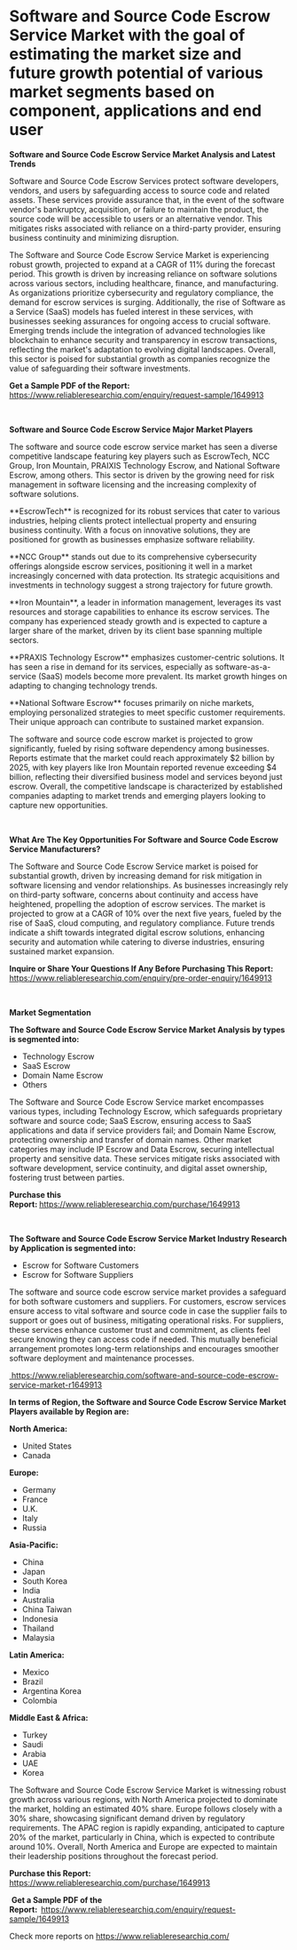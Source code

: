 <p><h1>Software and Source Code Escrow Service Market with the goal of estimating the market size and future growth potential of various market segments based on component, applications and end user</h1></p><p><strong>Software and Source Code Escrow Service Market Analysis and Latest Trends</strong></p>
<p><p>Software and Source Code Escrow Services protect software developers, vendors, and users by safeguarding access to source code and related assets. These services provide assurance that, in the event of the software vendor's bankruptcy, acquisition, or failure to maintain the product, the source code will be accessible to users or an alternative vendor. This mitigates risks associated with reliance on a third-party provider, ensuring business continuity and minimizing disruption.</p><p>The Software and Source Code Escrow Service Market is experiencing robust growth, projected to expand at a CAGR of 11% during the forecast period. This growth is driven by increasing reliance on software solutions across various sectors, including healthcare, finance, and manufacturing. As organizations prioritize cybersecurity and regulatory compliance, the demand for escrow services is surging. Additionally, the rise of Software as a Service (SaaS) models has fueled interest in these services, with businesses seeking assurances for ongoing access to crucial software. Emerging trends include the integration of advanced technologies like blockchain to enhance security and transparency in escrow transactions, reflecting the market's adaptation to evolving digital landscapes. Overall, this sector is poised for substantial growth as companies recognize the value of safeguarding their software investments.</p></p>
<p><strong>Get a Sample PDF of the Report:&nbsp;</strong> <a href="https://www.reliableresearchiq.com/enquiry/request-sample/1649913?utm_campaign=2655&utm_medium=2&utm_source=Github&utm_content=ia&utm_term=23032025&utm_id=software-and-source-code-escrow-service">https://www.reliableresearchiq.com/enquiry/request-sample/1649913</a></p>
<p>&nbsp;</p>
<p><strong>Software and Source Code Escrow Service Major Market Players</strong></p>
<p><p>The software and source code escrow service market has seen a diverse competitive landscape featuring key players such as EscrowTech, NCC Group, Iron Mountain, PRAIXIS Technology Escrow, and National Software Escrow, among others. This sector is driven by the growing need for risk management in software licensing and the increasing complexity of software solutions.</p><p>**EscrowTech** is recognized for its robust services that cater to various industries, helping clients protect intellectual property and ensuring business continuity. With a focus on innovative solutions, they are positioned for growth as businesses emphasize software reliability.</p><p>**NCC Group** stands out due to its comprehensive cybersecurity offerings alongside escrow services, positioning it well in a market increasingly concerned with data protection. Its strategic acquisitions and investments in technology suggest a strong trajectory for future growth.</p><p>**Iron Mountain**, a leader in information management, leverages its vast resources and storage capabilities to enhance its escrow services. The company has experienced steady growth and is expected to capture a larger share of the market, driven by its client base spanning multiple sectors.</p><p>**PRAXIS Technology Escrow** emphasizes customer-centric solutions. It has seen a rise in demand for its services, especially as software-as-a-service (SaaS) models become more prevalent. Its market growth hinges on adapting to changing technology trends.</p><p>**National Software Escrow** focuses primarily on niche markets, employing personalized strategies to meet specific customer requirements. Their unique approach can contribute to sustained market expansion.</p><p>The software and source code escrow market is projected to grow significantly, fueled by rising software dependency among businesses. Reports estimate that the market could reach approximately $2 billion by 2025, with key players like Iron Mountain reported revenue exceeding $4 billion, reflecting their diversified business model and services beyond just escrow. Overall, the competitive landscape is characterized by established companies adapting to market trends and emerging players looking to capture new opportunities.</p></p>
<p>&nbsp;</p>
<p><strong>What Are The Key Opportunities For Software and Source Code Escrow Service Manufacturers?</strong></p>
<p><p>The Software and Source Code Escrow Service market is poised for substantial growth, driven by increasing demand for risk mitigation in software licensing and vendor relationships. As businesses increasingly rely on third-party software, concerns about continuity and access have heightened, propelling the adoption of escrow services. The market is projected to grow at a CAGR of 10% over the next five years, fueled by the rise of SaaS, cloud computing, and regulatory compliance. Future trends indicate a shift towards integrated digital escrow solutions, enhancing security and automation while catering to diverse industries, ensuring sustained market expansion.</p></p>
<p><strong>Inquire or Share Your Questions If Any Before Purchasing This Report:</strong> <a href="https://www.reliableresearchiq.com/enquiry/pre-order-enquiry/1649913?utm_campaign=2655&utm_medium=2&utm_source=Github&utm_content=ia&utm_term=23032025&utm_id=software-and-source-code-escrow-service">https://www.reliableresearchiq.com/enquiry/pre-order-enquiry/1649913</a></p>
<p>&nbsp;</p>
<p><strong>Market Segmentation</strong></p>
<p><strong>The Software and Source Code Escrow Service Market Analysis by types is segmented into:</strong></p>
<p><ul><li>Technology Escrow</li><li>SaaS Escrow</li><li>Domain Name Escrow</li><li>Others</li></ul></p>
<p><p>The Software and Source Code Escrow Service market encompasses various types, including Technology Escrow, which safeguards proprietary software and source code; SaaS Escrow, ensuring access to SaaS applications and data if service providers fail; and Domain Name Escrow, protecting ownership and transfer of domain names. Other market categories may include IP Escrow and Data Escrow, securing intellectual property and sensitive data. These services mitigate risks associated with software development, service continuity, and digital asset ownership, fostering trust between parties.</p></p>
<p><strong>Purchase this Report:&nbsp;</strong><a href="https://www.reliableresearchiq.com/purchase/1649913?utm_campaign=2655&utm_medium=2&utm_source=Github&utm_content=ia&utm_term=23032025&utm_id=software-and-source-code-escrow-service">https://www.reliableresearchiq.com/purchase/1649913</a></p>
<p>&nbsp;</p>
<p><strong>The Software and Source Code Escrow Service Market Industry Research by Application is segmented into:</strong></p>
<p><ul><li>Escrow for Software Customers</li><li>Escrow for Software Suppliers</li></ul></p>
<p><p>The software and source code escrow service market provides a safeguard for both software customers and suppliers. For customers, escrow services ensure access to vital software and source code in case the supplier fails to support or goes out of business, mitigating operational risks. For suppliers, these services enhance customer trust and commitment, as clients feel secure knowing they can access code if needed. This mutually beneficial arrangement promotes long-term relationships and encourages smoother software deployment and maintenance processes.</p></p>
<p><a href="https://www.reliableresearchiq.com/software-and-source-code-escrow-service-market-r1649913?utm_campaign=2655&utm_medium=2&utm_source=Github&utm_content=ia&utm_term=23032025&utm_id=software-and-source-code-escrow-service">&nbsp;https://www.reliableresearchiq.com/software-and-source-code-escrow-service-market-r1649913</a></p>
<p><strong>In terms of Region, the Software and Source Code Escrow Service Market Players available by Region are:</strong></p>
<p>
    <p> <strong> North America: </strong>
        <ul>
            <li>United States</li>
            <li>Canada</li>
        </ul>
        </p> 
    <p> <strong> Europe: </strong>
        <ul>
            <li>Germany</li>
            <li>France</li>
            <li>U.K.</li>
            <li>Italy</li>
            <li>Russia</li>
        </ul>
        </p> 
    <p> <strong> Asia-Pacific: </strong>
        <ul>
            <li>China</li>
            <li>Japan</li>
            <li>South Korea</li>
            <li>India</li>
            <li>Australia</li>
            <li>China Taiwan</li>
            <li>Indonesia</li>
            <li>Thailand</li>
            <li>Malaysia</li>
        </ul>
        </p> 
    <p> <strong> Latin America: </strong>
        <ul>
            <li>Mexico</li>
            <li>Brazil</li>
            <li>Argentina Korea</li>
            <li>Colombia</li>
        </ul>
        </p> 
    <p> <strong> Middle East & Africa: </strong>
        <ul>
            <li>Turkey</li>
            <li>Saudi</li>
            <li>Arabia</li>
            <li>UAE</li>
            <li>Korea</li>
        </ul>
    </p>
    </p>
<p><p>The Software and Source Code Escrow Service Market is witnessing robust growth across various regions, with North America projected to dominate the market, holding an estimated 40% share. Europe follows closely with a 30% share, showcasing significant demand driven by regulatory requirements. The APAC region is rapidly expanding, anticipated to capture 20% of the market, particularly in China, which is expected to contribute around 10%. Overall, North America and Europe are expected to maintain their leadership positions throughout the forecast period.</p></p>
<p><strong>Purchase this Report: </strong><a href="https://www.reliableresearchiq.com/purchase/1649913?utm_campaign=2655&utm_medium=2&utm_source=Github&utm_content=ia&utm_term=23032025&utm_id=software-and-source-code-escrow-service">https://www.reliableresearchiq.com/purchase/1649913</a></p>
<p>&nbsp;<strong>Get a Sample PDF of the Report:&nbsp;&nbsp;</strong><a href="https://www.reliableresearchiq.com/enquiry/request-sample/1649913?utm_campaign=2655&utm_medium=2&utm_source=Github&utm_content=ia&utm_term=23032025&utm_id=software-and-source-code-escrow-service">https://www.reliableresearchiq.com/enquiry/request-sample/1649913</a></p>
<p><strong></strong></p>
<p>Check more reports on <a href="https://www.reliableresearchiq.com/?utm_campaign=2655&utm_medium=2&utm_source=Github&utm_content=ia&utm_term=23032025&utm_id=software-and-source-code-escrow-service">https://www.reliableresearchiq.com/</a></p>